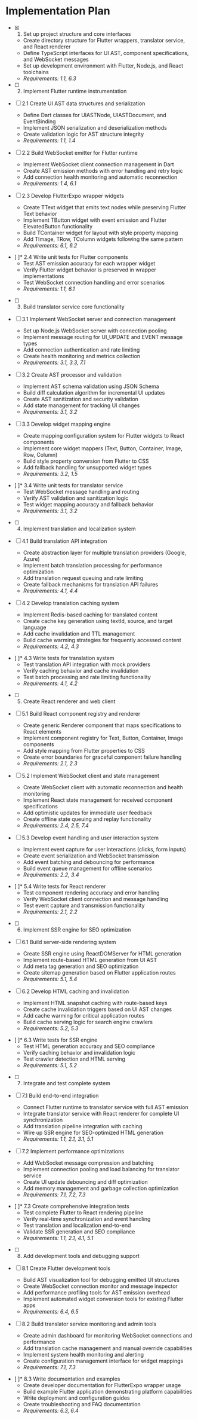 # Implementation Plan

- [x] 1. Set up project structure and core interfaces
  - Create directory structure for Flutter wrappers, translator service, and React renderer
  - Define TypeScript interfaces for UI AST, component specifications, and WebSocket messages
  - Set up development environment with Flutter, Node.js, and React toolchains
  - _Requirements: 1.1, 6.3_

- [ ] 2. Implement Flutter runtime instrumentation
- [ ] 2.1 Create UI AST data structures and serialization
  - Define Dart classes for UIASTNode, UIASTDocument, and EventBinding
  - Implement JSON serialization and deserialization methods
  - Create validation logic for AST structure integrity
  - _Requirements: 1.1, 1.4_

- [ ] 2.2 Build WebSocket emitter for Flutter runtime
  - Implement WebSocket client connection management in Dart
  - Create AST emission methods with error handling and retry logic
  - Add connection health monitoring and automatic reconnection
  - _Requirements: 1.4, 6.1_

- [ ] 2.3 Develop FlutterExpo wrapper widgets
  - Create TText widget that emits text nodes while preserving Flutter Text behavior
  - Implement TButton widget with event emission and Flutter ElevatedButton functionality
  - Build TContainer widget for layout with style property mapping
  - Add TImage, TRow, TColumn widgets following the same pattern
  - _Requirements: 6.1, 6.2_

- [ ]* 2.4 Write unit tests for Flutter components
  - Test AST emission accuracy for each wrapper widget
  - Verify Flutter widget behavior is preserved in wrapper implementations
  - Test WebSocket connection handling and error scenarios
  - _Requirements: 1.1, 6.1_

- [ ] 3. Build translator service core functionality
- [ ] 3.1 Implement WebSocket server and connection management
  - Set up Node.js WebSocket server with connection pooling
  - Implement message routing for UI_UPDATE and EVENT message types
  - Add connection authentication and rate limiting
  - Create health monitoring and metrics collection
  - _Requirements: 3.1, 3.3, 7.1_

- [ ] 3.2 Create AST processor and validation
  - Implement AST schema validation using JSON Schema
  - Build diff calculation algorithm for incremental UI updates
  - Create AST sanitization and security validation
  - Add state management for tracking UI changes
  - _Requirements: 3.1, 3.2_

- [ ] 3.3 Develop widget mapping engine
  - Create mapping configuration system for Flutter widgets to React components
  - Implement core widget mappers (Text, Button, Container, Image, Row, Column)
  - Build style property conversion from Flutter to CSS
  - Add fallback handling for unsupported widget types
  - _Requirements: 3.2, 1.5_

- [ ]* 3.4 Write unit tests for translator service
  - Test WebSocket message handling and routing
  - Verify AST validation and sanitization logic
  - Test widget mapping accuracy and fallback behavior
  - _Requirements: 3.1, 3.2_

- [ ] 4. Implement translation and localization system
- [ ] 4.1 Build translation API integration
  - Create abstraction layer for multiple translation providers (Google, Azure)
  - Implement batch translation processing for performance optimization
  - Add translation request queuing and rate limiting
  - Create fallback mechanisms for translation API failures
  - _Requirements: 4.1, 4.4_

- [ ] 4.2 Develop translation caching system
  - Implement Redis-based caching for translated content
  - Create cache key generation using textId, source, and target language
  - Add cache invalidation and TTL management
  - Build cache warming strategies for frequently accessed content
  - _Requirements: 4.2, 4.3_

- [ ]* 4.3 Write tests for translation system
  - Test translation API integration with mock providers
  - Verify caching behavior and cache invalidation
  - Test batch processing and rate limiting functionality
  - _Requirements: 4.1, 4.2_

- [ ] 5. Create React renderer and web client
- [ ] 5.1 Build React component registry and renderer
  - Create generic Renderer component that maps specifications to React elements
  - Implement component registry for Text, Button, Container, Image components
  - Add style mapping from Flutter properties to CSS
  - Create error boundaries for graceful component failure handling
  - _Requirements: 2.1, 2.3_

- [ ] 5.2 Implement WebSocket client and state management
  - Create WebSocket client with automatic reconnection and health monitoring
  - Implement React state management for received component specifications
  - Add optimistic updates for immediate user feedback
  - Create offline state queuing and replay functionality
  - _Requirements: 2.4, 2.5, 7.4_

- [ ] 5.3 Develop event handling and user interaction system
  - Implement event capture for user interactions (clicks, form inputs)
  - Create event serialization and WebSocket transmission
  - Add event batching and debouncing for performance
  - Build event queue management for offline scenarios
  - _Requirements: 2.2, 3.4_

- [ ]* 5.4 Write tests for React renderer
  - Test component rendering accuracy and error handling
  - Verify WebSocket client connection and message handling
  - Test event capture and transmission functionality
  - _Requirements: 2.1, 2.2_

- [ ] 6. Implement SSR engine for SEO optimization
- [ ] 6.1 Build server-side rendering system
  - Create SSR engine using ReactDOMServer for HTML generation
  - Implement route-based HTML generation from UI AST
  - Add meta tag generation and SEO optimization
  - Create sitemap generation based on Flutter application routes
  - _Requirements: 5.1, 5.4_

- [ ] 6.2 Develop HTML caching and invalidation
  - Implement HTML snapshot caching with route-based keys
  - Create cache invalidation triggers based on UI AST changes
  - Add cache warming for critical application routes
  - Build cache serving logic for search engine crawlers
  - _Requirements: 5.2, 5.3_

- [ ]* 6.3 Write tests for SSR engine
  - Test HTML generation accuracy and SEO compliance
  - Verify caching behavior and invalidation logic
  - Test crawler detection and HTML serving
  - _Requirements: 5.1, 5.2_

- [ ] 7. Integrate and test complete system
- [ ] 7.1 Build end-to-end integration
  - Connect Flutter runtime to translator service with full AST emission
  - Integrate translator service with React renderer for complete UI synchronization
  - Add translation pipeline integration with caching
  - Wire up SSR engine for SEO-optimized HTML generation
  - _Requirements: 1.1, 2.1, 3.1, 5.1_

- [ ] 7.2 Implement performance optimizations
  - Add WebSocket message compression and batching
  - Implement connection pooling and load balancing for translator service
  - Create UI update debouncing and diff optimization
  - Add memory management and garbage collection optimization
  - _Requirements: 7.1, 7.2, 7.3_

- [ ]* 7.3 Create comprehensive integration tests
  - Test complete Flutter to React rendering pipeline
  - Verify real-time synchronization and event handling
  - Test translation and localization end-to-end
  - Validate SSR generation and SEO compliance
  - _Requirements: 1.1, 2.1, 4.1, 5.1_

- [ ] 8. Add development tools and debugging support
- [ ] 8.1 Create Flutter development tools
  - Build AST visualization tool for debugging emitted UI structures
  - Create WebSocket connection monitor and message inspector
  - Add performance profiling tools for AST emission overhead
  - Implement automated widget conversion tools for existing Flutter apps
  - _Requirements: 6.4, 6.5_

- [ ] 8.2 Build translator service monitoring and admin tools
  - Create admin dashboard for monitoring WebSocket connections and performance
  - Add translation cache management and manual override capabilities
  - Implement system health monitoring and alerting
  - Create configuration management interface for widget mappings
  - _Requirements: 7.1, 7.3_

- [ ]* 8.3 Write documentation and examples
  - Create developer documentation for FlutterExpo wrapper usage
  - Build example Flutter application demonstrating platform capabilities
  - Write deployment and configuration guides
  - Create troubleshooting and FAQ documentation
  - _Requirements: 6.3, 6.4_